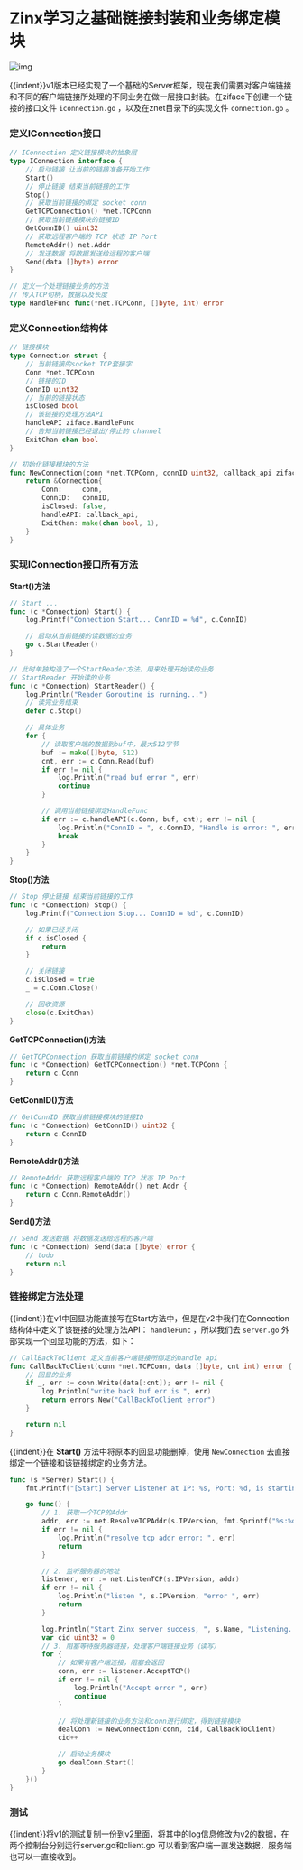 # Zinx学习之基础链接封装和业务绑定模块

<!--more-->

![img](https://pic.yqqy.top/blog/20201227215136.png?imageMogr2/format/webp/interlace/1 "基础链接封装和业务绑定模块脑图")

{{indent}}v1版本已经实现了一个基础的Server框架，现在我们需要对客户端链接和不同的客户端链接所处理的不同业务在做一层接口封装。在ziface下创建一个链接的接口文件 `iconnection.go` ，以及在znet目录下的实现文件 `connection.go` 。

### 定义IConnection接口

```go
// IConnection 定义链接模块的抽象层
type IConnection interface {
	// 启动链接 让当前的链接准备开始工作
	Start()
	// 停止链接 结束当前链接的工作
	Stop()
	// 获取当前链接的绑定 socket conn
	GetTCPConnection() *net.TCPConn
	// 获取当前链接模块的链接ID
	GetConnID() uint32
	// 获取远程客户端的 TCP 状态 IP Port
	RemoteAddr() net.Addr
	// 发送数据 将数据发送给远程的客户端
	Send(data []byte) error
}

// 定义一个处理链接业务的方法
// 传入TCP句柄，数据以及长度
type HandleFunc func(*net.TCPConn, []byte, int) error
```

### 定义Connection结构体

```go
// 链接模块
type Connection struct {
	// 当前链接的socket TCP套接字
	Conn *net.TCPConn
	// 链接的ID
	ConnID uint32
	// 当前的链接状态
	isClosed bool
    // 该链接的处理方法API
    handleAPI ziface.HandleFunc
	// 告知当前链接已经退出/停止的 channel
	ExitChan chan bool
}

// 初始化链接模块的方法
func NewConnection(conn *net.TCPConn, connID uint32, callback_api ziface.HandFunc) *Connection {
	return &Connection{
		Conn:     conn,
		ConnID:   connID,
		isClosed: false,
		handleAPI: callback_api,
		ExitChan: make(chan bool, 1),
	}
}
```

### 实现IConnection接口所有方法

**Start()方法**

```go
// Start ...
func (c *Connection) Start() {
	log.Printf("Connection Start... ConnID = %d", c.ConnID)

	// 启动从当前链接的读数据的业务
	go c.StartReader()
}

// 此时单独构造了一个StartReader方法，用来处理开始读的业务
// StartReader 开始读的业务
func (c *Connection) StartReader() {
	log.Println("Reader Goroutine is running...")
	// 读完业务结束
	defer c.Stop()

	// 具体业务
	for {
		// 读取客户端的数据到buf中，最大512字节
		buf := make([]byte, 512)
		cnt, err := c.Conn.Read(buf)
		if err != nil {
			log.Println("read buf error ", err)
			continue
		}

		// 调用当前链接绑定HandleFunc
		if err := c.handleAPI(c.Conn, buf, cnt); err != nil {
			log.Println("ConnID = ", c.ConnID, "Handle is error: ", err)
			break
		}
	}
}

```

**Stop()方法**

```go
// Stop 停止链接 结束当前链接的工作
func (c *Connection) Stop() {
	log.Printf("Connection Stop... ConnID = %d", c.ConnID)

	// 如果已经关闭
	if c.isClosed {
		return
	}

	// 关闭链接
	c.isClosed = true
	_ = c.Conn.Close()

	// 回收资源
	close(c.ExitChan)
}
```

**GetTCPConnection()方法**

```go
// GetTCPConnection 获取当前链接的绑定 socket conn
func (c *Connection) GetTCPConnection() *net.TCPConn {
	return c.Conn
}
```

**GetConnID()方法**

```go
// GetConnID 获取当前链接模块的链接ID
func (c *Connection) GetConnID() uint32 {
	return c.ConnID
}
```

**RemoteAddr()方法**

```go
// RemoteAddr 获取远程客户端的 TCP 状态 IP Port
func (c *Connection) RemoteAddr() net.Addr {
	return c.Conn.RemoteAddr()
}
```

**Send()方法**

```go
// Send 发送数据 将数据发送给远程的客户端
func (c *Connection) Send(data []byte) error {
    // todo
	return nil
}
```

### 链接绑定方法处理

{{indent}}在v1中回显功能直接写在Start方法中，但是在v2中我们在Connection结构体中定义了该链接的处理方法API： `handleFunc` ，所以我们去 `server.go` 外部实现一个回显功能的方法，如下：

```go
// CallBackToClient 定义当前客户端链接所绑定的handle api
func CallBackToClient(conn *net.TCPConn, data []byte, cnt int) error {
	// 回显的业务
	if _, err := conn.Write(data[:cnt]); err != nil {
		log.Println("write back buf err is ", err)
		return errors.New("CallBackToClient error")
	}

	return nil
}
```

{{indent}}在 **Start()** 方法中将原本的回显功能删掉，使用 `NewConnection` 去直接绑定一个链接和该链接绑定的业务方法。

```go
func (s *Server) Start() {
	fmt.Printf("[Start] Server Listener at IP: %s, Port: %d, is starting\n", s.IP, s.Port)

	go func() {
		// 1. 获取一个TCP的Addr
		addr, err := net.ResolveTCPAddr(s.IPVersion, fmt.Sprintf("%s:%d", s.IP, s.Port))
		if err != nil {
			log.Println("resolve tcp addr error: ", err)
			return
		}

		// 2. 监听服务器的地址
		listener, err := net.ListenTCP(s.IPVersion, addr)
		if err != nil {
			log.Println("listen ", s.IPVersion, "error ", err)
			return
		}

		log.Println("Start Zinx server success, ", s.Name, "Listening...")
		var cid uint32 = 0
		// 3. 阻塞等待服务器链接，处理客户端链接业务（读写）
		for {
			// 如果有客户端连接，阻塞会返回
			conn, err := listener.AcceptTCP()
			if err != nil {
				log.Println("Accept error ", err)
				continue
			}

			// 将处理新链接的业务方法和conn进行绑定，得到链接模块
			dealConn := NewConnection(conn, cid, CallBackToClient)
			cid++

			// 启动业务模块
			go dealConn.Start()
		}
	}()
}
```

### 测试

{{indent}}将v1的测试复制一份到v2里面，将其中的log信息修改为v2的数据，在两个控制台分别运行server.go和client.go 可以看到客户端一直发送数据，服务端也可以一直接收到。
